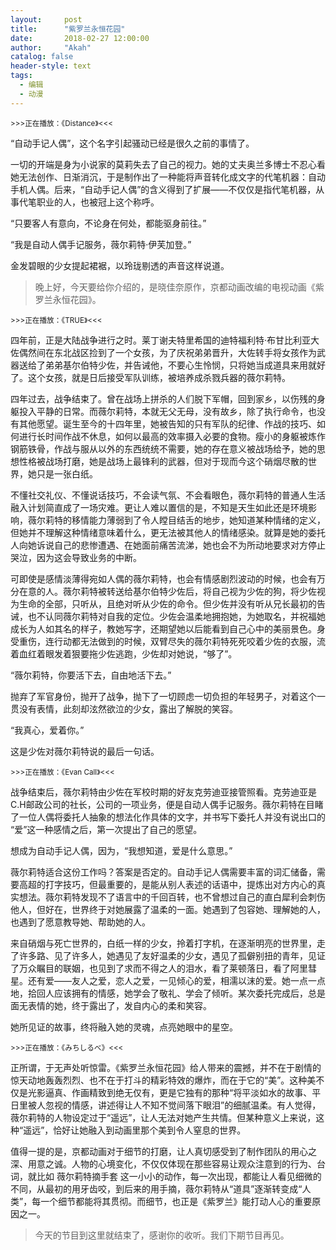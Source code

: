 ```yaml
---
layout:     post
title:      "紫罗兰永恒花园"
date:       2018-02-27 12:00:00
author:     "Akah"
catalog: false
header-style: text
tags:
  - 编辑
  - 动漫
---
```


<small>>>>正在播放：《Distance》<<<</small>

“自动手记人偶”，这个名字引起骚动已经是很久之前的事情了。

一切的开端是身为小说家的莫莉失去了自己的视力。她的丈夫奥兰多博士不忍心看她无法创作、日渐消沉，于是制作出了一种能将声音转化成文字的代笔机器：自动手机人偶。后来，“自动手记人偶”的含义得到了扩展——不仅仅是指代笔机器，从事代笔职业的人，也被冠上这个称呼。　

“只要客人有意向，不论身在何处，都能驱身前往。”

“我是自动人偶手记服务，薇尔莉特·伊芙加登。”

金发碧眼的少女提起裙裾，以玲珑剔透的声音这样说道。



> 晚上好，今天要给你介绍的，是晓佳奈原作，京都动画改编的电视动画《紫罗兰永恒花园》。

 

<small>>>>正在播放：《TRUE》<<<</small>

四年前，正是大陆战争进行之时。莱丁谢夫特里希国的迪特福利特·布甘比利亚大佐偶然间在东北战区捡到了一个女孩，为了庆祝弟弟晋升，大佐转手将女孩作为武器送给了弟弟基尔伯特少佐，并告诫他，不要心生怜悯，只将她当成道具来用就好了。这个女孩，就是日后接受军队训练，被培养成杀戮兵器的薇尔莉特。

四年过去，战争结束了。曾在战场上拼杀的人们脱下军帽，回到家乡，以伤残的身躯投入平静的日常。而薇尔莉特，本就无父无母，没有故乡，除了执行命令，也没有其他愿望。诞生至今的十四年里，她被告知的只有军队的纪律、作战的技巧、如何进行长时间作战不休息，如何以最高的效率摄入必要的食物。瘦小的身躯被炼作钢筋铁骨，作战与服从以外的东西统统不需要，她的存在意义被战场给予，她的思想性格被战场打磨，她是战场上最锋利的武器，但对于现而今这个硝烟尽散的世界，她只是一张白纸。

不懂社交礼仪、不懂说话技巧，不会读气氛、不会看眼色，薇尔莉特的普通人生活融入计划简直成了一场灾难。更让人难以置信的是，不知是天生如此还是环境影响，薇尔莉特的移情能力薄弱到了令人瞠目结舌的地步，她知道某种情绪的定义，但她并不理解这种情绪意味着什么，更无法被其他人的情绪感染。就算是她的委托人向她诉说自己的悲惨遭遇、在她面前痛苦流涕，她也会不为所动地要求对方停止哭泣，因为这会导致业务的中断。

可即使是感情淡薄得宛如人偶的薇尔莉特，也会有情感剧烈波动的时候，也会有万分在意的人。薇尔莉特被转送给基尔伯特少佐后，将自己视为少佐的狗，将少佐视为生命的全部，只听从，且绝对听从少佐的命令。但少佐并没有听从兄长最初的告诫，也不认同薇尔莉特对自我的定位。少佐会温柔地拥抱她，为她取名，并祝福她成长为人如其名的样子，教她写字，还期望她以后能看到自己心中的美丽景色。身受重伤，连行动都无法做到的时候，双臂尽失的薇尔莉特死死咬着少佐的衣服，流着血红着眼发着狠要拖少佐逃跑，少佐却对她说，“够了”。

“薇尔莉特，你要活下去，自由地活下去。”

抛弃了军官身份，抛开了战争，抛下了一切顾虑一切负担的年轻男子，对着这个一贯没有表情，此刻却泫然欲泣的少女，露出了解脱的笑容。

“我真心，爱着你。”

这是少佐对薇尔莉特说的最后一句话。

 

<small>>>>正在播放：《Evan Call》<<<</small>

战争结束后，薇尔莉特由少佐在军校时期的好友克劳迪亚接管照看。克劳迪亚是C.H邮政公司的社长，公司的一项业务，便是自动人偶手记服务。薇尔莉特在目睹了一位人偶将委托人抽象的想法化作具体的文字，并书写下委托人并没有说出口的 “爱”这一种感情之后，第一次提出了自己的愿望。

想成为自动手记人偶，因为，“我想知道，爱是什么意思。”

薇尔莉特适合这份工作吗？答案是否定的。自动手记人偶需要丰富的词汇储备，需要高超的打字技巧，但最重要的，是能从别人表述的话语中，提炼出对方内心的真实想法。薇尔莉特发现不了语言中的千回百转，也不曾想过自己的直白犀利会刺伤他人，但好在，世界终于对她展露了温柔的一面。她遇到了包容她、理解她的人，也遇到了愿意教导她、帮助她的人。

来自硝烟与死亡世界的，白纸一样的少女，拎着打字机，在逐渐明亮的世界里，走了许多路、见了许多人，她遇见了友好温柔的少女，遇见了孤僻别扭的青年，见证了万众瞩目的联姻，也见到了求而不得之人的泪水，看了莱顿落日，看了阿里彗星。还有爱——友人之爱，恋人之爱，一见倾心的爱，相濡以沫的爱。她一点一点地，拾回人应该拥有的情感，她学会了敬礼、学会了倾听。某次委托完成后，总是面无表情的她，终于露出了，发自内心的柔和笑容。

她所见证的故事，终将融入她的灵魂，点亮她眼中的星空。

 

<small>>>>正在播放：《みちしるべ》<<<</small>

正所谓，于无声处听惊雷。《紫罗兰永恒花园》给人带来的震撼，并不在于剧情的惊天动地轰轰烈烈、也不在于打斗的精彩特效的爆炸，而在于它的“美”。这种美不仅是光影逼真、作画精致到绝无仅有，更是它独有的那种“将平淡如水的故事、平日里被人忽视的情感，讲述得让人不知不觉间落下眼泪”的细腻温柔。有人觉得，薇尔莉特的人物设定过于“遥远”，让人无法对她产生共情。但某种意义上来说，这种“遥远”，恰好让她融入到动画里那个美到令人窒息的世界。

值得一提的是，京都动画对于细节的打磨，让人真切感受到了制作团队的用心之深、用意之诚。人物的心境变化，不仅仅体现在那些容易让观众注意到的行为、台词，就比如 薇尔莉特摘手套 这一小小的动作，每一次出现，都能让人看见细微的不同，从最初的用牙齿咬，到后来的用手摘，薇尔莉特从“道具”逐渐转变成“人类”，每一个细节都能将其贯彻。而细节，也正是《紫罗兰》能打动人心的重要原因之一。




> 今天的节目到这里就结束了，感谢你的收听。我们下期节目再见。



